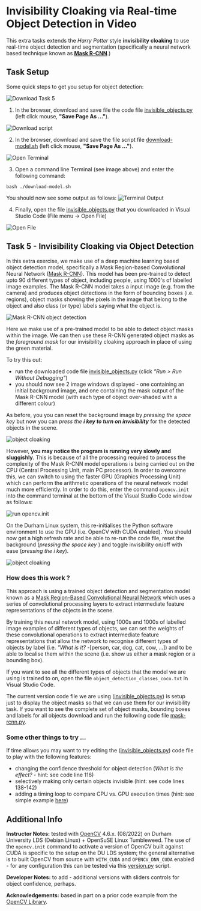 # Invisibility Cloaking via Real-time Object Detection in Video

This extra tasks extends the _Harry Potter_ style **invisibility cloaking** to
use real-time object detection and segmentation (specifically a neural network
based technique known as **[Mask R-CNN](https://viso.ai/deep-learning/mask-r-cnn/)**.)


## Task Setup

Some quick steps to get you setup for object detection:

![Download Task 5](img/download-task5.png)

1. In the browser, download and save file the code file [invisible_objects.py](src/invisible_objects.py?raw=1) (left click mouse, __"Save Page As ..."__).

![Download script](img/download-model-script.png)

2. In the browser, download and save the file script file [download-model.sh](src/download-model.sh?raw=1) (left click mouse, __"Save Page As ..."__).

![Open Terminal](img/open-terminal.png)

3. Open a command line Terminal (see image above) and enter the following command:
```
bash ./download-model.sh
```

You should now see some output as follows:
![Terminal Output](img/XXXX.png)

4.  Finally, open the file [invisible_objects.py](src/invisible_objects.py?raw=1) that you downloaded in Visual Studio Code (File menu -> Open File)

![Open File](img/XXXX.png)

## Task 5 - Invisibility Cloaking via Object Detection

In this extra exercise, we make use of a deep machine learning based object detection model, specifically a Mask Region-based Convolutional Neural Network ([Mask R-CNN](https://viso.ai/deep-learning/mask-r-cnn/)). This model has been pre-trained to detect upto 90 different types of object, including people, using 1000's of labelled image examples. The Mask R-CNN model takes a input image (e.g. from the camera) and produces object detections in the form of bounding boxes (i.e. regions), object masks showing the pixels in the image that belong to the object and also class (or type) labels saying what the object is.

![Mask R-CNN object detection](img/mask-r-cnn.png)

Here we make use of a pre-trained model to be able to detect object masks within the image. We can then use these R-CNN generated object masks as the _foreground mask_ for our invisibility cloaking approach in place of using the green material.

To try this out:
- run the downloaded code file [invisible_objects.py](src/invisible_objects.py?raw=1)
(click _"Run > Run Without Debugging"_)
- you should now see 2 image windows displayed - one containing an initial background image, and one containing the mask output of the Mask R-CNN model (with each type of object over-shaded with a different colour)

As before, you you can reset the background image by _pressing the space key_ but now you can _press the **i key to turn on invisibility**_ for the detected objects in the scene.

![object cloaking](img/mask-r-cnn-cloaking-01.png)

However, **you may notice the program is running very slowly and sluggishly**. This is because of all the processing required to process the complexity of the Mask R-CNN model operations is being carried out on the CPU (Central Processing Unit, main PC processor). In order to overcome this, we can switch to using the faster GPU (Graphics Processing Unit) which can perform the arithmetic operations of the neural network model much more efficiently. In order to do this, enter the command ``opencv.init`` into the command terminal at the bottom of the Visual Studio Code window as follows:

![run opencv.init](img/run-opencv-init.png)

On the Durham Linux system, this re-initialises the Python software environment to use the GPU (i.e. OpenCV with CUDA enabled). You should now get a high refresh rate and be able to re-run the code file, reset the background (_pressing the space key_ ) and toggle invisibility on/off with ease (_pressing the i key_).

![object cloaking](img/mask-r-cnn-cloaking-02.png)

### How does this work ?

This approach is using a trained object detection and segmentation model known as a [Mask Region-Based Convolutional Neural Network](https://viso.ai/deep-learning/mask-r-cnn/) which uses a series of
convolutional processing layers to extract intermediate feature representations of the objects in the scene.

By training this neural network model, using 1000s and 1000s of labelled image examples of different types of objects, we can set the weights of these convolutional operations to extract intermediate feature representations that allow the network to recognise different types of objects by label (i.e. _"What is it?_ -[person, car, dog, cat, cow, ...]) and to be able to localise them within the scene (i.e. show us either a mask region or a bounding box).

If you want to see all the different types of objects that the model we are using is trained to on, open the file ``object_detection_classes_coco.txt`` in Visual Studio Code.

The current version code file we are using ([invisible_objects.py](src/invisible_objects.py?raw=1)) is setup just to display the object masks so that we can use them for our invisibility task. If you want to see the complete set of object masks, bounding boxes and labels for all objects download and run the following code file [mask-rcnn.py](https://github.com/tobybreckon/python-examples-cv/blob/master/mask-rcnn.py).

### Some other things to try ...

If time allows you may want to try editing the ([invisible_objects.py](src/invisible_objects.py?raw=1)) code file to play with the following features:
- changing the confidence threshold for object detection (_What is the effect?_ - hint: see code line 116)
- selectively making only certain objects invisible (hint: see code lines 138-142)
- adding a timing loop to compare CPU vs. GPU execution times (hint: see simple example [here](https://github.com/tobybreckon/python-examples-cv/blob/master/gaussian.py))

## Additional Info

**Instructor Notes:** tested with [OpenCV](https://opencv.org) 4.6.x. (08/2022) on Durham University LDS (Debian Linux) + OpenSuSE Linux Tumbleweed. The use of the ``opencv.init`` command to activate a version of OpenCV built against CUDA is specific to the setup on the DU LDS system; the general alternative is to built OpenCV from source with ``WITH_CUDA`` and ``OPENCV_DNN_CUDA`` enabled - for any configuration this can be tested via this [version.py](https://github.com/tobybreckon/python-examples-ip/blob/master/version.py) script.

**Developer Notes:** to add - additional versions with sliders controls for object confidence, perhaps.

**Acknowledgements:** based in part on a prior code example from the [OpenCV Library]( https://github.com/opencv/opencv/blob/master/samples/dnn/mask_rcnn.py).
